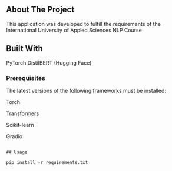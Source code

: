 
## About The Project

This application was developed to fulfill the requirements of the International University of Appled Sciences NLP Course

## Built With

PyTorch
DistilBERT (Hugging Face)

### Prerequisites

The latest versions of the following frameworks must be installed: 

Torch

Transformers

Scikit-learn

Gradio

```

## Usage

pip install -r requirements.txt




